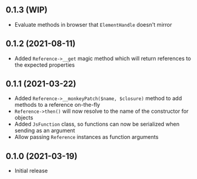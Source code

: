 ## 0.1.3 (WIP)

* Evaluate methods in browser that `ElementHandle` doesn't mirror

## 0.1.2 (2021-08-11)

* Added `Reference->__get` magic method which will return references to the expected properties

## 0.1.1 (2021-03-22)

* Added `Reference->__monkeyPatch($name, $closure)` method to add methods to a reference on-the-fly
* `Reference->then()` will now resolve to the name of the constructor for objects
* Added `JsFunction` class, so functions can now be serialized when sending as an argument
* Allow passing `Reference` instances as function arguments

## 0.1.0 (2021-03-19)

* Initial release